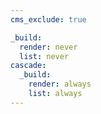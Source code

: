 ```yaml
---
cms_exclude: true

_build:
  render: never
  list: never
cascade:
  _build:
    render: always
    list: always
---
```


